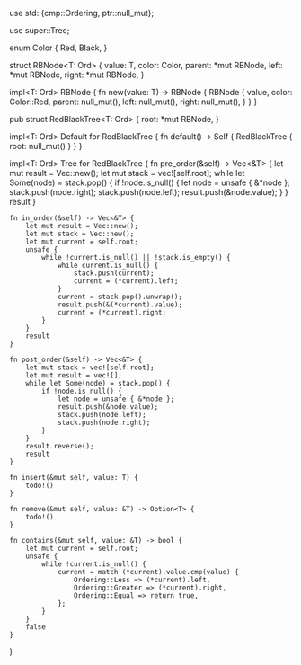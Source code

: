 use std::{cmp::Ordering, ptr::null_mut};

use super::Tree;

enum Color {
    Red,
    Black,
}

struct RBNode<T: Ord> {
    value: T,
    color: Color,
    parent: *mut RBNode<T>,
    left: *mut RBNode<T>,
    right: *mut RBNode<T>,
}

impl<T: Ord> RBNode<T> {
    fn new(value: T) -> RBNode<T> {
        RBNode {
            value,
            color: Color::Red,
            parent: null_mut(),
            left: null_mut(),
            right: null_mut(),
        }
    }
}

pub struct RedBlackTree<T: Ord> {
    root: *mut RBNode<T>,
}

impl<T: Ord> Default for RedBlackTree<T> {
    fn default() -> Self {
        RedBlackTree { root: null_mut() }
    }
}

impl<T: Ord> Tree<T> for RedBlackTree<T> {
    fn pre_order(&self) -> Vec<&T> {
        let mut result = Vec::new();
        let mut stack = vec![self.root];
        while let Some(node) = stack.pop() {
            if !node.is_null() {
                let node = unsafe { &*node };
                stack.push(node.right);
                stack.push(node.left);
                result.push(&node.value);
            }
        }
        result
    }

    fn in_order(&self) -> Vec<&T> {
        let mut result = Vec::new();
        let mut stack = Vec::new();
        let mut current = self.root;
        unsafe {
            while !current.is_null() || !stack.is_empty() {
                while current.is_null() {
                    stack.push(current);
                    current = (*current).left;
                }
                current = stack.pop().unwrap();
                result.push(&(*current).value);
                current = (*current).right;
            }
        }
        result
    }

    fn post_order(&self) -> Vec<&T> {
        let mut stack = vec![self.root];
        let mut result = vec![];
        while let Some(node) = stack.pop() {
            if !node.is_null() {
                let node = unsafe { &*node };
                result.push(&node.value);
                stack.push(node.left);
                stack.push(node.right);
            }
        }
        result.reverse();
        result
    }

    fn insert(&mut self, value: T) {
        todo!()
    }

    fn remove(&mut self, value: &T) -> Option<T> {
        todo!()
    }

    fn contains(&mut self, value: &T) -> bool {
        let mut current = self.root;
        unsafe {
            while !current.is_null() {
                current = match (*current).value.cmp(value) {
                    Ordering::Less => (*current).left,
                    Ordering::Greater => (*current).right,
                    Ordering::Equal => return true,
                };
            }
        }
        false
    }
}
